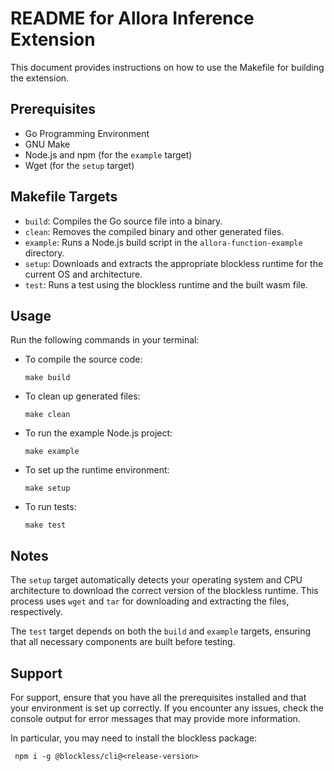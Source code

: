 README for Allora Inference Extension
=====================================

This document provides instructions on how to use the Makefile for building the extension.

Prerequisites
-------------

*   Go Programming Environment
*   GNU Make
*   Node.js and npm (for the `example` target)
*   Wget (for the `setup` target)

Makefile Targets
----------------

*   `build`: Compiles the Go source file into a binary.
*   `clean`: Removes the compiled binary and other generated files.
*   `example`: Runs a Node.js build script in the `allora-function-example` directory.
*   `setup`: Downloads and extracts the appropriate blockless runtime for the current OS and architecture.
*   `test`: Runs a test using the blockless runtime and the built wasm file.

Usage
-----

Run the following commands in your terminal:

*   To compile the source code:
    
        make build
    
*   To clean up generated files:
    
        make clean
    
*   To run the example Node.js project:
    
        make example
    
*   To set up the runtime environment:
    
        make setup
    
*   To run tests:
    
        make test
    

Notes
-----

The `setup` target automatically detects your operating system and CPU architecture to download the correct version of the blockless runtime. This process uses `wget` and `tar` for downloading and extracting the files, respectively.

The `test` target depends on both the `build` and `example` targets, ensuring that all necessary components are built before testing.

Support
-------

For support, ensure that you have all the prerequisites installed and that your environment is set up correctly. If you encounter any issues, check the console output for error messages that may provide more information.

In particular, you may need to install the blockless package:
```
 npm i -g @blockless/cli@<release-version>
```